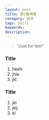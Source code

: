 ```yaml
---
layout: post
title: 第1篇博客
category: 技术
tags: Skill
keywords:
description:
---
```


> “Just for test”

### Title

1. heeh
2. jhie
3. jkl


### Title

1. jkl
2. jklj
3. kl



